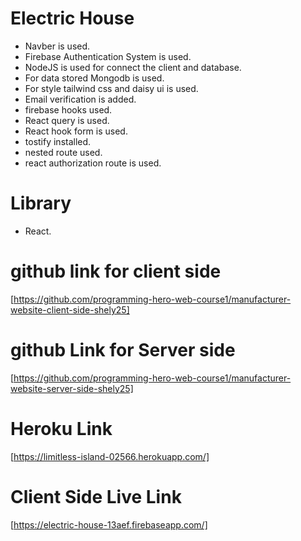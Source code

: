 # Electric House

* Navber is used.
* Firebase Authentication System is used.
* NodeJS is used for connect the client and database.
* For data stored Mongodb is used.
* For style tailwind css and daisy ui is used.
* Email verification is added.
* firebase hooks used.
* React query is used.
* React hook form is used.
* tostify installed.
* nested route used.
* react authorization route is used.

# Library
* React.

# github link for client side
[https://github.com/programming-hero-web-course1/manufacturer-website-client-side-shely25]

# github Link for Server side
[https://github.com/programming-hero-web-course1/manufacturer-website-server-side-shely25]

# Heroku Link
[https://limitless-island-02566.herokuapp.com/]

# Client Side Live Link
[https://electric-house-13aef.firebaseapp.com/]
